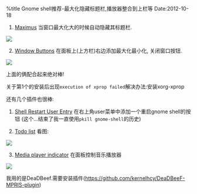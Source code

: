%title Gnome shell推荐-最大化隐藏标题栏,播放器整合到上栏等
Date:2012-10-18

1. [Maximus](https://extensions.gnome.org/extension/354/maximus/) 当窗口最大化大的时候自动隐藏其标题栏.

![](https://github.com/hit9/blog-img-store/raw/master/blog/ArchLinux/4_0.png)

2. [Window Buttons](https://extensions.gnome.org/extension/426/window-buttons/) 在面板上(上方栏)右边添加最大化最小化, 关闭窗口按钮.

![](https://extensions.gnome.org/static/extension-data/screenshots/screenshot_426_1.png)

上面的俩配合起来绝对棒!

关于第1个的安装后出现`execution of xprop failed`解决办法:安装xorg-xprop

还有几个插件也很棒:

1. [Shell Restart User Entry](https://extensions.gnome.org/extension/239/shell-restart-user-menu-entry/) 在右上角user菜单中添加一个重启gnome shell的按钮  (这个...结束了我一直使用`pkill gnome-shell`的历史)

2. [Todo list](https://extensions.gnome.org/extension/162/todo-list/) 看图:

![](https://extensions.gnome.org/static/extension-data/screenshots/screenshot_162_1.png)

3. [Media player indicator](https://extensions.gnome.org/extension/55/media-player-indicator/)
在面板控制音乐播放器

![](https://extensions.gnome.org/static/extension-data/screenshots/screenshot_55_3.png)

我用的是DeaDBeef.需要安装插件(https://github.com/kernelhcy/DeaDBeeF-MPRIS-plugin)

